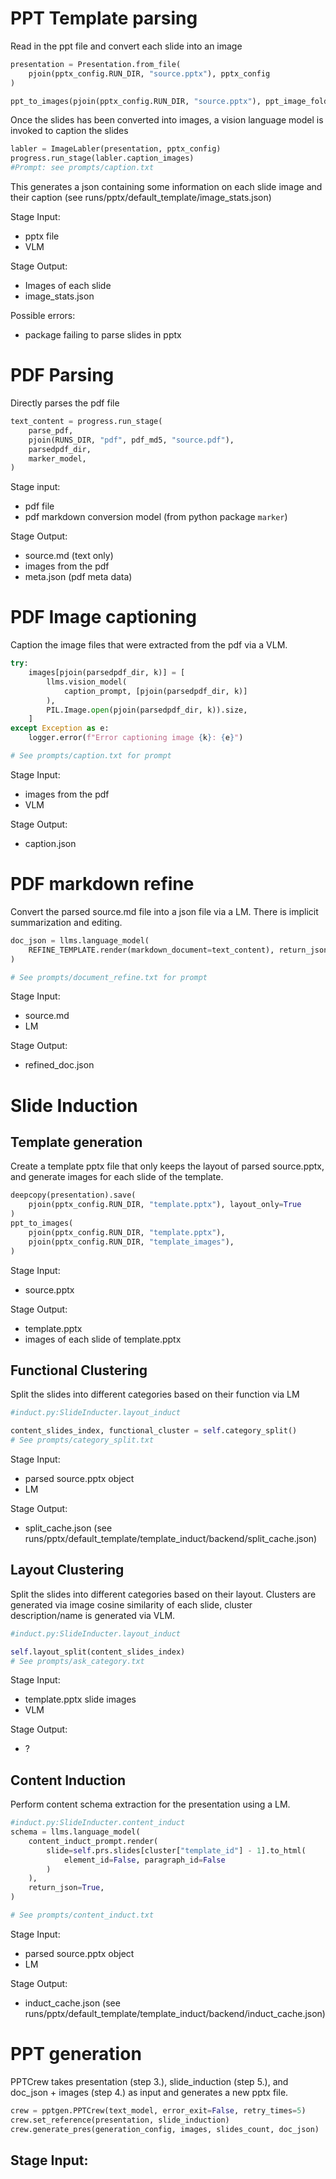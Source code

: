 # PPT Template parsing
Read in the ppt file and convert each slide into an image

```python
presentation = Presentation.from_file(
    pjoin(pptx_config.RUN_DIR, "source.pptx"), pptx_config
)

ppt_to_images(pjoin(pptx_config.RUN_DIR, "source.pptx"), ppt_image_folder)
```

Once the slides has been converted into images, a vision language model is invoked to caption the slides
```python
labler = ImageLabler(presentation, pptx_config)
progress.run_stage(labler.caption_images)
#Prompt: see prompts/caption.txt
```

This generates a json containing some information on each slide image and their caption (see runs/pptx/default_template/image_stats.json)

Stage Input:
- pptx file
- VLM

Stage Output:
- Images of each slide
- image_stats.json

Possible errors:
- package failing to parse slides in pptx


# PDF Parsing
Directly parses the pdf file

```python
text_content = progress.run_stage(
    parse_pdf,
    pjoin(RUNS_DIR, "pdf", pdf_md5, "source.pdf"),
    parsedpdf_dir,
    marker_model,
)
```

Stage input:
- pdf file
- pdf markdown conversion model (from python package `marker`)

Stage Output:
- source.md (text only)
- images from the pdf
- meta.json (pdf meta data)

# PDF Image captioning
Caption the image files that were extracted from the pdf via a VLM.

```python
try:
    images[pjoin(parsedpdf_dir, k)] = [
        llms.vision_model(
            caption_prompt, [pjoin(parsedpdf_dir, k)]
        ),
        PIL.Image.open(pjoin(parsedpdf_dir, k)).size,
    ]
except Exception as e:
    logger.error(f"Error captioning image {k}: {e}")

# See prompts/caption.txt for prompt
```
Stage Input:
- images from the pdf
- VLM

Stage Output:
- caption.json

# PDF markdown refine

Convert the parsed source.md file into a json file via a LM. There is implicit summarization and editing.

```python
doc_json = llms.language_model(
    REFINE_TEMPLATE.render(markdown_document=text_content), return_json=True
)

# See prompts/document_refine.txt for prompt
```

Stage Input:
- source.md
- LM

Stage Output:
- refined_doc.json

# Slide Induction
## Template generation
Create a template pptx file that only keeps the layout of parsed source.pptx, and generate images for each slide of the template.

```python
deepcopy(presentation).save(
    pjoin(pptx_config.RUN_DIR, "template.pptx"), layout_only=True
)
ppt_to_images(
    pjoin(pptx_config.RUN_DIR, "template.pptx"),
    pjoin(pptx_config.RUN_DIR, "template_images"),
)
```
Stage Input:
- source.pptx

Stage Output:
- template.pptx
- images of each slide of template.pptx

## Functional Clustering
Split the slides into different categories based on their function via LM
```python
#induct.py:SlideInducter.layout_induct

content_slides_index, functional_cluster = self.category_split()
# See prompts/category_split.txt
```
Stage Input:
- parsed source.pptx object
- LM

Stage Output:
- split_cache.json (see runs/pptx/default_template/template_induct/backend/split_cache.json)

## Layout Clustering

Split the slides into different categories based on their layout. Clusters are generated via image cosine similarity of each slide, cluster description/name is generated via VLM.

```python
#induct.py:SlideInducter.layout_induct

self.layout_split(content_slides_index)
# See prompts/ask_category.txt
```
Stage Input:
- template.pptx slide images
- VLM

Stage Output:
- ?

## Content Induction

Perform content schema extraction for the presentation using a LM.

```python
#induct.py:SlideInducter.content_induct
schema = llms.language_model(
    content_induct_prompt.render(
        slide=self.prs.slides[cluster["template_id"] - 1].to_html(
            element_id=False, paragraph_id=False
        )
    ),
    return_json=True,
)

# See prompts/content_induct.txt
```

Stage Input:
- parsed source.pptx object
- LM

Stage Output:
- induct_cache.json (see runs/pptx/default_template/template_induct/backend/induct_cache.json)

# PPT generation

PPTCrew takes presentation (step 3.), slide_induction (step 5.), and doc_json + images (step 4.) as input and generates a new pptx file.

```python
crew = pptgen.PPTCrew(text_model, error_exit=False, retry_times=5)
crew.set_reference(presentation, slide_induction)
crew.generate_pres(generation_config, images, slides_count, doc_json)
```

Stage Input:
- 